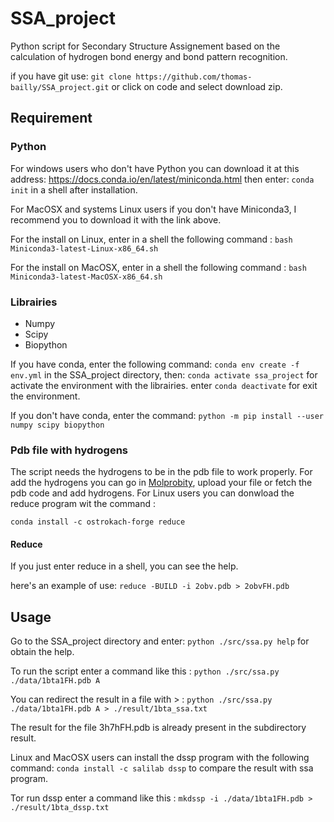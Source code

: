 # SSA_project
Python script for Secondary Structure Assignement based on the calculation of hydrogen bond energy and bond pattern recognition.

if you have git use: `git clone https://github.com/thomas-bailly/SSA_project.git` or click on code and select download zip.
## Requirement
### Python
For windows users who don't have Python you can download it at this address: https://docs.conda.io/en/latest/miniconda.html then enter: `conda init` in a shell after installation.

For MacOSX and systems Linux users if you don't have Miniconda3, I recommend you to download it with the link above.

For the install on Linux, enter in a shell the following command : `bash Miniconda3-latest-Linux-x86_64.sh` 

For the install on MacOSX, enter in a shell the following command : `bash Miniconda3-latest-MacOSX-x86_64.sh`
### Librairies
- Numpy
- Scipy
- Biopython

If you have conda, enter the following command: `conda env create -f env.yml` in the SSA_project directory, then: `conda activate ssa_project` for activate the environment with the librairies. enter `conda deactivate` for exit the environment.

If you don't have conda, enter the command: `python -m pip install --user numpy scipy biopython`
### Pdb file with hydrogens
The script needs the hydrogens to be in the pdb file to work properly. For add the hydrogens you can go in [Molprobity](http://molprobity.biochem.duke.edu/), upload your file or fetch the pdb code and add hydrogens. For Linux users you can donwload the reduce program wit the command :

`conda install -c ostrokach-forge reduce`

#### Reduce
If you just enter reduce in a shell, you can see the help.

here's an example of use: `reduce -BUILD -i 2obv.pdb > 2obvFH.pdb`

## Usage

Go to the SSA_project directory and enter: `python ./src/ssa.py help` for obtain the help. 

To run the script enter a command like this : `python ./src/ssa.py ./data/1bta1FH.pdb A`

You can redirect the result in a file with > : `python ./src/ssa.py ./data/1bta1FH.pdb A > ./result/1bta_ssa.txt`

The result for the file 3h7hFH.pdb is already present in the subdirectory result.

Linux and MacOSX users can install the dssp program with the following command: `conda install -c salilab dssp` to compare the result with ssa program. 

Tor run dssp enter a command like this : `mkdssp -i ./data/1bta1FH.pdb > ./result/1bta_dssp.txt`
